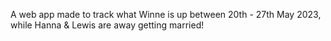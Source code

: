 A web app made to track what Winne is up between 20th - 27th May 2023, while Hanna & Lewis are away getting married!